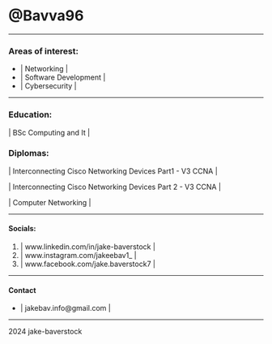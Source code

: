<!DOCTYPE html>
<html lang="en">
 <head>
   <meta charset="UTF-8">
   <link rel="stylesheet" href="C:\Users\jakeb\OneDrive\Desktop\HTML\New folder\Stylesheet.Github.CSS">
 </head>
<body>
    <wrapper>
<h1>@Bavva96</h1>
<hr>
<section>
<h3>Areas of interest:</h3>
<ul>
<li>| Networking |</li>
<li>| Software Development |</li>
<li>| Cybersecurity |</li>
</ul>
</section>
<hr>
<section>    
<h3>Education:</h3>
<p>| BSc Computing and It |</p>
<h3>Diplomas:</h3>
<p>| Interconnecting Cisco Networking Devices Part1 - V3 CCNA |</p>
<p> | Interconnecting Cisco Networking Devices Part 2 - V3 CCNA | </p>
<p> | Computer Networking | </p>
</section>
<hr>
<section>
<h4>Socials:</h4>
<ol>
<li>| www.linkedin.com/in/jake-baverstock |</li>
<li>| www.instagram.com/jakeebav1_ |</li>
<li>| www.facebook.com/jake.baverstock7 |</li>
</ol>
<hr>
<h4>Contact</h4>
<ul>
<li>| jakebav.info@gmail.com |</li>
</ul>
<hr>
<p></p>
</section>
<footer>2024 jake-baverstock</footer>
</wrapper>
</body>
</html>
